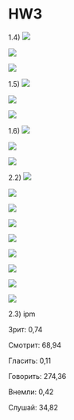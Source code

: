 # HW3

1.4)
![](Снимок1.PNG)

![](Снимок2.PNG)

![](Снимок3.PNG)

1.5)
![](нграм1.png)

![](нграм2.png)

![](нграм3.png)

1.6)
![](коллокаты1.png)

![](коллокаты2.png)

![](коллокаты3.png)

2.2)
![](2.2.1.гугл.png)

![](2.2.2.гугл.png)

![](2.2.3.гугл.png)

![](2.2.1.нкря.png)

![](2.2.2.нкря.png)

![](2.2.3.нкря.png)

![](2.2.4.нкря.png)

![](2.2.5.нкря.png)

![](2.2.6.нкря.png)

2.3)
ipm

Зрит: 0,74

Смотрит: 68,94

Гласить: 0,11

Говорить: 274,36

Внемли: 0,42

Слушай: 34,82
